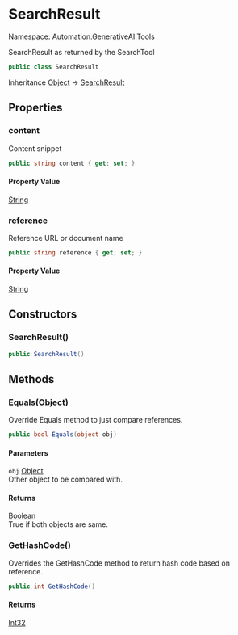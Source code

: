 # SearchResult

Namespace: Automation.GenerativeAI.Tools

SearchResult as returned by the SearchTool

```csharp
public class SearchResult
```

Inheritance [Object](https://docs.microsoft.com/en-us/dotnet/api/system.object) → [SearchResult](./automation.generativeai.tools.searchresult.md)

## Properties

### **content**

Content snippet

```csharp
public string content { get; set; }
```

#### Property Value

[String](https://docs.microsoft.com/en-us/dotnet/api/system.string)<br>

### **reference**

Reference URL or document name

```csharp
public string reference { get; set; }
```

#### Property Value

[String](https://docs.microsoft.com/en-us/dotnet/api/system.string)<br>

## Constructors

### **SearchResult()**

```csharp
public SearchResult()
```

## Methods

### **Equals(Object)**

Override Equals method to just compare references.

```csharp
public bool Equals(object obj)
```

#### Parameters

`obj` [Object](https://docs.microsoft.com/en-us/dotnet/api/system.object)<br>
Other object to be compared with.

#### Returns

[Boolean](https://docs.microsoft.com/en-us/dotnet/api/system.boolean)<br>
True if both objects are same.

### **GetHashCode()**

Overrides the GetHashCode method to return hash code based on reference.

```csharp
public int GetHashCode()
```

#### Returns

[Int32](https://docs.microsoft.com/en-us/dotnet/api/system.int32)<br>
